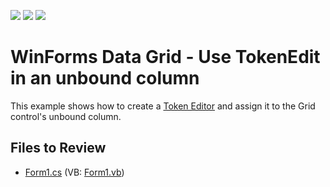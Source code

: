 <!-- default badges list -->
![](https://img.shields.io/endpoint?url=https://codecentral.devexpress.com/api/v1/VersionRange/128623541/19.1.16%2B)
[![](https://img.shields.io/badge/Open_in_DevExpress_Support_Center-FF7200?style=flat-square&logo=DevExpress&logoColor=white)](https://supportcenter.devexpress.com/ticket/details/T195852)
[![](https://img.shields.io/badge/📖_How_to_use_DevExpress_Examples-e9f6fc?style=flat-square)](https://docs.devexpress.com/GeneralInformation/403183)
<!-- default badges end -->

# WinForms Data Grid - Use TokenEdit in an unbound column

This example shows how to create a [Token Editor](https://docs.devexpress.com/WindowsForms/DevExpress.XtraEditors.TokenEdit) and assign it to the Grid control's unbound column.


## Files to Review

* [Form1.cs](./CS/Form1.cs) (VB: [Form1.vb](./VB/Form1.vb))
